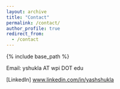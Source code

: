 ```yaml
---
layout: archive
title: "Contact"
permalink: /contact/
author_profile: true
redirect_from:
  - /contact
---
```


{% include base_path %}


Email: yshukla AT wpi DOT edu


[LinkedIn] www.linkedin.com/in/yashshukla

